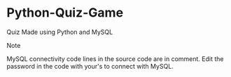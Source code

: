 # Python-Quiz-Game
Quiz Made using Python and MySQL 

> [!Note]
> MySQL connectivity code lines in the source code are in comment. Edit the password in the code with your's to connect with MySQL.


